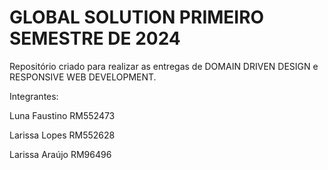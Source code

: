 # GLOBAL SOLUTION PRIMEIRO SEMESTRE DE 2024

Repositório criado para realizar as entregas de DOMAIN DRIVEN DESIGN e RESPONSIVE WEB DEVELOPMENT.

Integrantes:

Luna Faustino RM552473

Larissa Lopes RM552628

Larissa Araújo RM96496
